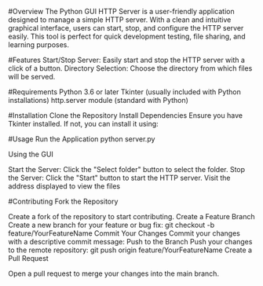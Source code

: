 #Overview
The Python GUI HTTP Server is a user-friendly application designed to manage a simple HTTP server. With a clean and intuitive graphical interface, users can start, stop, and configure the HTTP server easily. This tool is perfect for quick development testing, file sharing, and learning purposes.

#Features
Start/Stop Server: Easily start and stop the HTTP server with a click of a button.
Directory Selection: Choose the directory from which files will be served.

#Requirements
Python 3.6 or later
Tkinter (usually included with Python installations)
http.server module (standard with Python)

#Installation
Clone the Repository
Install Dependencies
Ensure you have Tkinter installed. If not, you can install it using:

#Usage
Run the Application
python server.py

Using the GUI

Start the Server: Click the "Select folder" button to select the folder.
Stop the Server: Click the "Start" button to start the HTTP server.
Visit the address displayed to view the files

#Contributing
Fork the Repository

Create a fork of the repository to start contributing.
Create a Feature Branch
Create a new branch for your feature or bug fix:
git checkout -b feature/YourFeatureName
Commit Your Changes
Commit your changes with a descriptive commit message:
Push to the Branch
Push your changes to the remote repository:
git push origin feature/YourFeatureName
Create a Pull Request

Open a pull request to merge your changes into the main branch.
